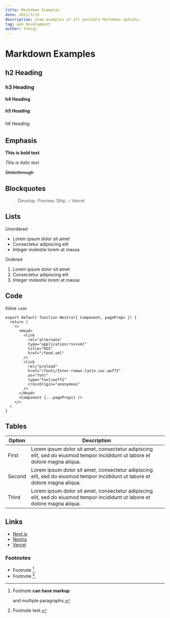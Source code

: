 ```yaml
---
title: Markdown Examples
date: 2021/3/19
description: View examples of all possible Markdown options.
tag: web development
author: thesgj
---
```


# Markdown Examples

## h2 Heading

### h3 Heading

#### h4 Heading

##### h5 Heading

###### h6 Heading

## Emphasis

**This is bold text**

_This is italic text_

~~Strikethrough~~

## Blockquotes

> Develop. Preview. Ship. – Vercel

## Lists

Unordered

- Lorem ipsum dolor sit amet
- Consectetur adipiscing elit
- Integer molestie lorem at massa

Ordered

1. Lorem ipsum dolor sit amet
2. Consectetur adipiscing elit
3. Integer molestie lorem at massa

## Code

Inline `code`

```
export default function Nextra({ Component, pageProps }) {
  return (
    <>
      <Head>
        <link
          rel="alternate"
          type="application/rss+xml"
          title="RSS"
          href="/feed.xml"
        />
        <link
          rel="preload"
          href="/fonts/Inter-roman.latin.var.woff2"
          as="font"
          type="font/woff2"
          crossOrigin="anonymous"
        />
      </Head>
      <Component {...pageProps} />
    </>
  )
}
```

## Tables

| **Option** | **Description**                                                                                                             |
| ---------- | --------------------------------------------------------------------------------------------------------------------------- |
| First      | Lorem ipsum dolor sit amet, consectetur adipiscing elit, sed do eiusmod tempor incididunt ut labore et dolore magna aliqua. |
| Second     | Lorem ipsum dolor sit amet, consectetur adipiscing elit, sed do eiusmod tempor incididunt ut labore et dolore magna aliqua. |
| Third      | Lorem ipsum dolor sit amet, consectetur adipiscing elit, sed do eiusmod tempor incididunt ut labore et dolore magna aliqua. |

## Links

- [Next.js](https://nextjs.org)
- [Nextra](https://nextra.vercel.app/)
- [Vercel](http://vercel.com)

### Footnotes

- Footnote [^1].
- Footnote [^2].

[^1]: Footnote **can have markup**

    and multiple paragraphs.

[^2]: Footnote text.

